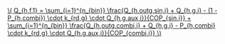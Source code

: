 <a href="/eco2_guide_center/1.%20ECO2%20Logic%20Guide/Hee1_Equation_List.html" class="equation-link" target="_blank" rel="noopener noreferrer">
  \( Q_{h,f,1} = \sum_{i=1}^{n_{bin}} \frac{Q_{h,outg,sin,i} + Q_{h,g,i} - (1 - P_{h,combi}) \cdot k_{rd,g} \cdot Q_{h,g,aux,i}}{COP_{sin,i}} + \sum_{i=1}^{n_{bin}} \frac{Q_{h,outg,combi,i} + Q_{h,g,i} - P_{h,combi} \cdot k_{rd,g} \cdot Q_{h,g,aux,i}}{COP_{combi,i}} \) 
</a>
